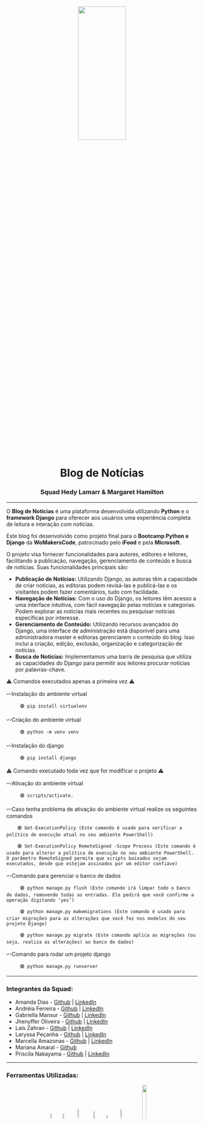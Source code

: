 <h1 align="center">
    
<p align="center">
<img src= "https://www.phpit.com.br/storage/2017/10/womakers.jpg" width="50%" height="30%"/>

<h1 align="center"><b>Blog de Notícias</b></h1>
<h3 align="center"><b>Squad Hedy Lamarr & Margaret Hamilton</b></h3>

---

<p align="center"> 

O **Blog de Notícias** é uma plataforma desenvolvida utilizando **Python** e o **framework Django** para oferecer aos usuários uma experiência completa de leitura e interação com notícias. 

Este blog foi desenvolvido como projeto final para o **Bootcamp Python e Django** da **WoMakersCode**, patrocinado pelo **iFood** e pela **Microsoft**.

O projeto visa fornecer funcionalidades para autores, editores e leitores, facilitando a publicação, navegação, gerenciamento de conteúdo e busca de notícias. Suas funcionalidades principais são:

+ **Publicação de Notícias:** Utilizando Django, as autoras têm a capacidade de criar notícias, as editoras podem revisá-las e publicá-las e os visitantes podem fazer comentários, tudo com facilidade.
+ **Navegação de Notícias:** Com o uso do Django, os leitores têm acesso a uma interface intuitiva, com fácil navegação pelas notícias e categorias. Podem explorar as notícias mais recentes ou pesquisar notícias específicas por interesse.
+ **Gerenciamento de Conteúdo:** Utilizando recursos avançados do Django, uma interface de administração está disponível para uma administradora master e editoras gerenciarem o conteúdo do blog. Isso inclui a criação, edição, exclusão, organização e categorização de notícias.
+ **Busca de Notícias:** Implementamos uma barra de pesquisa que utiliza as capacidades do Django para permitir aos leitores procurar notícias por palavras-chave.
</p>


⚠ Comandos executados apenas a primeira vez ⚠

〰Instalação do ambiente virtual

         🟣 pip install virtualenv
   
〰Criação do ambiente virtual

         🟣 python -m venv venv   
    
〰Instalação do django

         🟣 pip install django

⚠ Comando executado toda vez que for modificar o projeto ⚠

〰Ativação do ambiente virtual
  
         🟣 scripts/activate.
         
〰Caso tenha problema de ativação do ambiente virtual realize os seguintes comandos

        🟣 Get-ExecutionPolicy (Este comando é usado para verificar a política de execução atual no seu ambiente PowerShell)

        🟣 Set-ExecutionPolicy RemoteSigned -Scope Process (Este comando é usado para alterar a política de execução no seu ambiente PowerShell. O parâmetro RemoteSigned permite que scripts baixados sejam executados, desde que estejam assinados por um editor confiáve)

〰Comando para gerenciar o banco de dados

         🟣 python manage.py flush (Este comando irá limpar todo o banco de dados, removendo todas as entradas. Ele pedirá que você confirme a operação digitando ‘yes’)
         
         🟣 python manage.py makemigrations (Este comando é usado para criar migrações para as alterações que você fez nos modelos do seu projeto Django)
         
         🟣 python manage.py migrate (Este comando aplica as migrações (ou seja, realiza as alterações) ao banco de dados)

〰Comando para rodar um projeto django

         🟣 python manage.py runserver

---

<h3>Integrantes da Squad:</h3>

+ Amanda Dias -  [Github]() | [LinkedIn]()
+ Andréia Ferreira - [Github](https://github.com/andreiamferreira) | [LinkedIn](https://www.linkedin.com/in/andreiamferreira/)
+ Gabriella Mansur - [Github]() | [LinkedIn]()
+ Jhenyffer Oliveira  - [Github]() | [LinkedIn](https://www.linkedin.com/in/jhenyfferoliveira/)
+ Laís Zahran  - [Github](https://github.com/laisrz) | [LinkedIn](https://www.linkedin.com/in/laisrz)
+ Laryssa Peçanha - [Github](https://github.com/laryscampark) | [LinkedIn](https://www.linkedin.com/in/laryssape%C3%A7anha/)
+ Marcella Amazonas - [Github](https://github.com/marcellaamazonas) | [LinkedIn](https://www.linkedin.com/in/marcellaamazonas/)
+ Mariana Amaral  - [Github](https://github.com/mariana1008) 
+ Priscila Nakayama  - [Github]() | [LinkedIn](https://www.linkedin.com/in/priscila-nakayama/)

---

<h3>Ferramentas Utilizadas:</h3>

<p align="center">
<img src= "https://s3.dualstack.us-east-2.amazonaws.com/pythondotorg-assets/media/files/python-logo-only.svg" width="5.8%"/>
<img src= "https://static-00.iconduck.com/assets.00/django-icon-1606x2048-lwmw1z73.png" width="5.8%"/>
<img src= "https://upload.wikimedia.org/wikipedia/commons/b/b2/Bootstrap_logo.svg" width="8%"/>
<img src= "https://upload.wikimedia.org/wikipedia/commons/6/61/HTML5_logo_and_wordmark.svg" width="7%"/>
<img src= "https://upload.wikimedia.org/wikipedia/commons/d/d5/CSS3_logo_and_wordmark.svg" width="5%"/>
<img src= "https://upload.wikimedia.org/wikipedia/commons/c/c2/GitHub_Invertocat_Logo.svg" width="8%"/>
<img src= "https://upload.wikimedia.org/wikipedia/commons/1/19/SQLite_Logo_4.png" width="15%"/>
</p>
